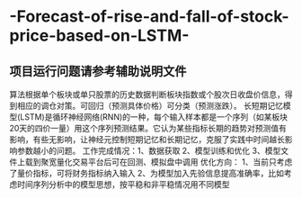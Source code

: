 # -Forecast-of-rise-and-fall-of-stock-price-based-on-LSTM-
项目运行问题请参考辅助说明文件
---------------------------------------------------------------------------------------------------------------------------------
算法根据单个板块或单只股票的历史数据判断板块指数或个股次日收盘价信息，得到相应的调仓对策。可回归（预测具体价格）可分类（预测涨跌）。
长短期记忆模型(LSTM)是循环神经网络(RNN)的一种，每个输入样本都是一个序列（如某板块20天的四价一量）用这个序列预测结果。它认为某些指标长期的趋势对预测值有影响，有些无影响，让神经元控制短期记忆和长期记忆，克服了实践中时间越长影响参数越小的问题。
工作完成情况：1、数据获取
2、模型训练和优化
3、模型文件上载到聚宽量化交易平台后可在回测、模拟盘中调用
优化方向：
1、当前只考虑了量价指标，可将财务指标纳入输入
2、为模型加入先验信息提高准确率，比如考虑时间序列分析中的模型思想，按平稳和非平稳情况用不同模型
